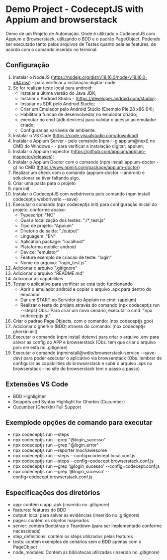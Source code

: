 # Demo Project - CodeceptJS with Appium and browserstack
Demo de um Projeto de Automação.
Onde é utilizado o CodeceptJS com Appium e Browserstack, utilizando o BDD e o padrão PageObject.
Podendo ser executado tanto pelos arquivos de Testes quanto pela as features, de acordo com o comando inserido no terminal.


## Configuração

1. Instalar o NodeJS (https://nodejs.org/dist/v18.16.0/node-v18.16.0-x64.msi) - para verificar a instalação digitar: node
2. Se for realizar teste local para android: 
	- Instalar a última versão do Java JDK;
	- Instalar o Android Studio -  (https://developer.android.com/studio);
	- Instalar os SDK pelo Android Studio;
	- Criar um Emulador pelo Android Studio (Exemplo Pie 28 x86_64);
	- Habilitar a funcao de desenvolvedor no emulador criado;
	- executar no cmd (adb devices) para validar o acesso ao emulador criado;
	- Configurar as variáveis de ambiente.
3. Instalar o VS Code (https://code.visualstudio.com/download)
4. Instalar o Appium Server - pelo comando (npm i -g appium@next) no CMD do Windows - - para verificar a instalação digitar: appium;
5. Instalar o Appium Inspector (https://github.com/appium/appium-inspector/releases);
6. Instalar o Appium Doctor com o comando (npm install appium-doctor -g) no CMD (https://www.npmjs.com/package/appium-doctor)
7. Realizar um check com o comando (appium-doctor --android) e solucionar se tiver faltando algo.
8. Criar uma pasta para o projeto
9. npm init
10. Instalar o CodeceptJS com webdriverio pelo comando (npm install codeceptjs webdriverio --save)
11. Executar o comando (npx codeceptjs init) para configuração inicial do projeto, conforme abaixo:
	- Typescript: "NO"
	- Qual a localização dos testes: "./*_test.js"
	- Tipo de projeto: "Appium"
	- Diretorio de saida: "./output"
	- Linguagem: "EN"
	- Aplication package: "localhost"
	- Plataforma mobile: android
	- Device: "emulator"
	- Feature exemplo de criacao de teste: "login"
	- Nome do arquivo: "login_test.js"
12. Adicionar o arquivo ".gitignore"
13. Adicionar o arquivo "README.md"
14. Adicionar as capabilities
16. Testar o aplicativo para verificar se está tudo funcionando
	- Abrir o emulador android e copiar o arquivo .apk para dentro do emulador
	- Dar um START no Servidor do Appium no cmd: (appium) 
	- Realizar o teste do projeto através do comando (npx codeceptjs run --steps)
	Obs.: Para criar um novo cenario, executar o cmd: "npx codeceptjs gt"
17. Criar o padrao Page Objects, com o comando: (npx codeceptjs gpo)
18. Adicionar o gherkin (BDD) atraves do comando: (npx codeceptjs gherkin:init) 
19. Executar o comando (npm install dotenv) para criar o arquivo .env para salvar as config do APP e browserstack (Obs. tem que criar o arquivo pois ele está no .gitignore)
20. Executar o comando (npminstall@wdio/browserstack-service --save-dev) para poder executar o aplicativo via browserstack (Obs. lembrar de configurar as capabilities do browserstack e subir o arquivo .apk no browserstack - no site do browserstack tem o passo a passo)

## Extensões VS Code
 - BDD Highlighter
 - Snippets and Syntax Highlight for Gherkin (Cucumber)
 - Cucumber (Gherkin) Full Support

## Exemplode opções de comando para executar
 - npx codeceptjs run --steps
 - npx codeceptjs run --grep "@login_sucesso"
 - npx codeceptjs run --grep "@login_error"
 - npx codeceptjs run --reporter mochawesome
 - npx codeceptjs run --steps --config=codecept.local.conf.js
 - npx codeceptjs run --steps --config=codecept.browserstack.conf.js
 - npx codeceptjs run --grep '@login_sucesso' --config=codecept.conf.js
 - npx codeceptjs run --grep '@login_sucesso' --config=codecept.browserstack.conf.js

## Especificações dos diretórios
 - app: contém o app .apk (inserido no .gitignore)
 - features: features do BDD
 - output: local para salvar as evidências (inserido no .gitignore)
 - pages: contém os objetos mapeados
 - server: contém Bootstrap e Teardown (para ser implementado conforme necessidade)
 - step_definitions: contém os steps utilizados pelas features
 - tests: contém exemplos de cenários sem o BDD apenas com o PageObject
 - node_modules: Contém as bibliotecas utilizadas (inserido no .gitignore)